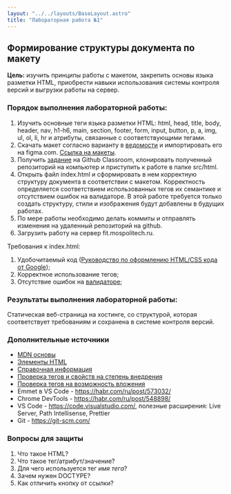 ```yaml
---
layout: "../../layouts/BaseLayout.astro"
title: "Лабораторная работа №1"
---
```


## Формирование структуры документа по макету

**Цель:** изучить принципы работы с макетом, закрепить основы языка разметки HTML, приобрести навыки использования системы контроля версий и выгрузки работы на сервер.

### Порядок выполнения лабораторной работы:

1. Изучить основные теги языка разметки HTML: html, head, title, body, header, nav, h1-h6, main, section, footer, form, input, button, p, a, img, ul, ol, li, hr и атрибуты, связанные с соответствующими тегами.
1. Скачать макет согласно варианту в [ведомости](https://drive.google.com/drive/folders/1gqy63arTmR91RA67cOOXYh9U1GtcfqUA?usp=sharing) и импортировать его на figma.com. [Ссылка на макеты](https://disk.yandex.ru/d/E87k3T4uUwLnjg).
1. Получить [задание](https://classroom.github.com/a/DgTR_c0N) на Github Classroom, клонировать полученный репозиторий на компьютер и приступить к работе в папке src/html.
1. Открыть файл index.html и сформировать в нем корректную структуру документа в соответствии с макетом. Корректность определяется соответствием использованных тегов их семантике и отсутствием ошибок на валидаторе. В этой работе требуется только создать структуру, стили и изображения будут добавлены в будущих работах.
1. По мере работы необходимо делать коммиты и отправлять изменения на удаленный репозиторий на github.
1. Загрузить работу на сервер fit.mospolitech.ru.

Требования к index.html:
1. Удобочитаемый код ([Руководство по оформлению HTML/CSS кода от Google](https://habr.com/ru/post/143452/));
1. Корректное использование тегов;
1. Отсутствие ошибок на [валидаторе](https://validator.w3.org/);

### Результаты выполнения лабораторной работы:

Статическая веб-страница на хостинге, со структурой, которая соответствует требованиям и сохранена в системе контроля версий.

### Дополнительные источники

- [MDN основы](https://developer.mozilla.org/ru/docs/Learn/Getting_started_with_the_web/HTML_basics)
- [Элементы HTML](https://developer.mozilla.org/ru/docs/Web/HTML/Element)
- [Справочная информация](https://html5book.ru/)
- [Проверка тегов и свойств на степень внедрения](https://caniuse.com/)
- [Проверка тегов на возможность вложения](https://caninclude.glitch.me/)
- Emmet в VS Code - https://habr.com/ru/post/573032/
- Chrome DevTools - https://habr.com/ru/post/548898/
- VS Code - https://code.visualstudio.com/, полезные расширения: Live Server, Path Intellisense, Prettier
- Git - https://git-scm.com/

### Вопросы для защиты

1. Что такое HTML?
1. Что такое тег/атрибут/значение?
1. Для чего используется тег _имя тега_?
1. Зачем нужен DOCTYPE?
1. Как отличить кнопку от ссылки?